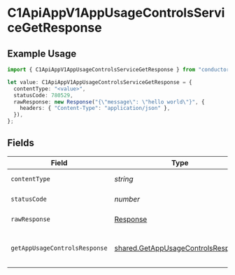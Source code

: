 # C1ApiAppV1AppUsageControlsServiceGetResponse

## Example Usage

```typescript
import { C1ApiAppV1AppUsageControlsServiceGetResponse } from "conductorone-sdk-typescript/sdk/models/operations";

let value: C1ApiAppV1AppUsageControlsServiceGetResponse = {
  contentType: "<value>",
  statusCode: 780529,
  rawResponse: new Response("{\"message\": \"hello world\"}", {
    headers: { "Content-Type": "application/json" },
  }),
};
```

## Fields

| Field                                                                                           | Type                                                                                            | Required                                                                                        | Description                                                                                     |
| ----------------------------------------------------------------------------------------------- | ----------------------------------------------------------------------------------------------- | ----------------------------------------------------------------------------------------------- | ----------------------------------------------------------------------------------------------- |
| `contentType`                                                                                   | *string*                                                                                        | :heavy_check_mark:                                                                              | HTTP response content type for this operation                                                   |
| `statusCode`                                                                                    | *number*                                                                                        | :heavy_check_mark:                                                                              | HTTP response status code for this operation                                                    |
| `rawResponse`                                                                                   | [Response](https://developer.mozilla.org/en-US/docs/Web/API/Response)                           | :heavy_check_mark:                                                                              | Raw HTTP response; suitable for custom response parsing                                         |
| `getAppUsageControlsResponse`                                                                   | [shared.GetAppUsageControlsResponse](../../../sdk/models/shared/getappusagecontrolsresponse.md) | :heavy_minus_sign:                                                                              | The GetAppUsageControlsResponse message contains the retrieved AppUsageControls object.         |
